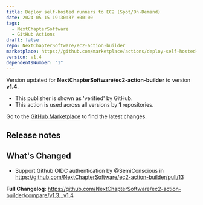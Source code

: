 ```yaml
---
title: Deploy self-hosted runners to EC2 (Spot/On-Demand)
date: 2024-05-15 19:30:37 +00:00
tags:
  - NextChapterSoftware
  - GitHub Actions
draft: false
repo: NextChapterSoftware/ec2-action-builder
marketplace: https://github.com/marketplace/actions/deploy-self-hosted-runners-to-ec2-spot-on-demand
version: v1.4
dependentsNumber: "1"
---
```



Version updated for **NextChapterSoftware/ec2-action-builder** to version **v1.4**.
- This publisher is shown as 'verified' by GitHub.
- This action is used across all versions by **1** repositories.

Go to the [GitHub Marketplace](https://github.com/marketplace/actions/deploy-self-hosted-runners-to-ec2-spot-on-demand) to find the latest changes.

## Release notes

## What's Changed
* Support Github OIDC authentication by @SemiConscious in https://github.com/NextChapterSoftware/ec2-action-builder/pull/13


**Full Changelog**: https://github.com/NextChapterSoftware/ec2-action-builder/compare/v1.3...v1.4
